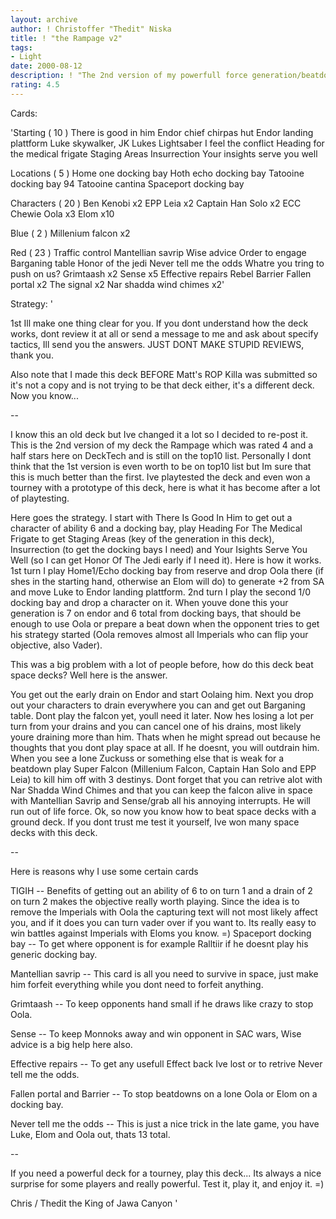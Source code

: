 ```yaml
---
layout: archive
author: ! Christoffer "Thedit" Niska
title: ! "the Rampage v2"
tags:
- Light
date: 2000-08-12
description: ! "The 2nd version of my powerfull force generation/beatdown/manipulation TIGIH deck."
rating: 4.5
---
```

Cards: 

'Starting  ( 10 )
There is good in him
Endor chief chirpas hut
Endor landing plattform
Luke skywalker, JK
Lukes Lightsaber
I feel the conflict
Heading for the medical frigate
Staging Areas
Insurrection
Your insights serve you well

Locations  ( 5 )
Home one docking bay
Hoth echo docking bay
Tatooine docking bay 94
Tatooine cantina
Spaceport docking bay

Characters  ( 20 )
Ben Kenobi  x2
EPP Leia  x2
Captain Han Solo  x2
ECC Chewie
Oola  x3
Elom  x10

Blue  ( 2 )
Millenium falcon  x2

Red  ( 23 )
Traffic control
Mantellian savrip
Wise advice
Order to engage
Barganing table
Honor of the jedi
Never tell me the odds
Whatre you tring to push on us?
Grimtaash  x2
Sense  x5
Effective repairs
Rebel Barrier
Fallen portal  x2
The signal  x2
Nar shadda wind chimes	x2'

Strategy: '

1st Ill make one thing clear for you. If you dont understand how the deck works, dont review it at all or send a message to me and ask about specify tactics, Ill send you the answers. JUST DONT MAKE STUPID REVIEWS, thank you.

Also note that I made this deck BEFORE Matt's ROP Killa was submitted so it's not a copy and is not trying to be that deck either, it's a different deck. Now you know...

--

I know this an old deck but Ive changed it a lot so I decided to re-post it. This is the 2nd version of my deck the Rampage which was rated 4 and a half stars here on DeckTech and is still on the top10 list. Personally I dont think that the 1st version is even worth to be on top10 list but Im sure that this is much better than the first. Ive playtested the deck and even won a tourney with a prototype of this deck, here is what it has become after a lot of playtesting.

Here goes the strategy. I start with There Is Good In Him to get out a character of ability 6 and a docking bay, play Heading For The Medical Frigate to get Staging Areas (key of the generation in this deck), Insurrection (to get the docking bays I need) and Your Isights Serve You Well (so I can get Honor Of The Jedi early if I need it). Here is how it works. 1st turn I play Home1/Echo docking bay from reserve and drop Oola there (if shes in the starting hand, otherwise an Elom will do) to generate +2 from SA and move Luke to Endor landing plattform. 2nd turn I play the second 1/0 docking bay and drop a character on it. When youve done this your generation is 7 on endor and 6 total from docking bays, that should be enough to use Oola or prepare a beat down when the opponent tries to get his strategy started (Oola removes almost all Imperials who can flip your objective, also Vader).

This was a big problem with a lot of people before, how do this deck beat space decks? Well here is the answer.

You get out the early drain on Endor and start Oolaing him. Next you drop out your characters to drain everywhere you can and get out Barganing table. Dont play the falcon yet, youll need it later. Now hes losing a lot per turn from your drains and you can cancel one of his drains, most likely youre draining more than him. Thats when he might spread out because he thoughts that you dont play space at all. If he doesnt, you will outdrain him. When you see a lone Zuckuss or something else that is weak for a beatdown play Super Falcon (Millenium Falcon, Captain Han Solo and EPP Leia) to kill him off with 3 destinys. Dont forget that you can retrive alot with Nar Shadda Wind Chimes and that you can keep the falcon alive in space with Mantellian Savrip and Sense/grab all his annoying interrupts. He will run out of life force. Ok, so now you know how to beat space decks with a ground deck. If you dont trust me test it yourself, Ive won many space decks with this deck.

--

Here is reasons why I use some certain cards 

TIGIH -- Benefits of getting out an ability of 6 to on turn 1 and a drain of 2 on turn 2 makes the objective really worth playing. Since the idea is to remove the Imperials with Oola the capturing text will not most likely affect you, and if it does you can turn vader over if you want to. Its really easy to win battles against Imperials with Eloms you know. =)
Spaceport docking bay -- To get where opponent is for example Ralltiir if he doesnt play his generic docking bay.

Mantellian savrip -- This card is all you need to survive in space, just make him forfeit everything while you dont need to forfeit anything.

Grimtaash -- To keep opponents hand small if he draws like crazy to stop Oola.

Sense -- To keep Monnoks away and win opponent in SAC wars, Wise advice is a big help here also.

Effective repairs -- To get any usefull Effect back Ive lost or to retrive Never tell me the odds.

Fallen portal and Barrier -- To stop beatdowns on a lone Oola or Elom on a docking bay.

Never tell me the odds -- This is just a nice trick in the late game, you have Luke, Elom and Oola out, thats 13 total.

--

If you need a powerful deck for a tourney, play this deck... Its always a nice surprise for some players and really powerful. Test it, play it, and enjoy it. =)

Chris / Thedit the King of Jawa Canyon
'